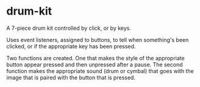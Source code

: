 # drum-kit
A 7-piece drum kit controlled by click, or by keys.

Uses event listeners, assigned to buttons, to tell when something's been clicked, or if the appropriate key has been pressed.

Two functions are created. One that makes the style of the appropriate button appear pressed and then unpressed after a pause.
The second function makes the appropriate sound (drum or cymbal) that goes with the image that is paired with the button that is pressed.
